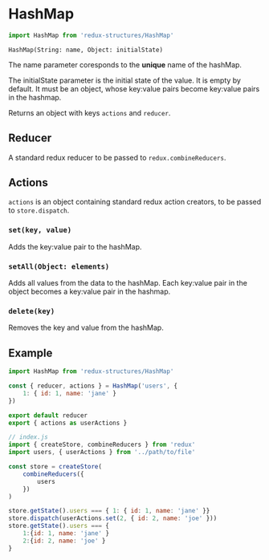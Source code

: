 # HashMap
```js
import HashMap from 'redux-structures/HashMap'
```

`HashMap(String: name, Object: initialState)`

The name parameter coresponds to the <b>unique</b> name of the hashMap.

The initialState parameter is the initial state of the value. It is empty by default. It must be an object, whose key:value pairs become key:value pairs in the hashmap.

Returns an object with keys `actions` and `reducer`.

## Reducer

A standard redux reducer to be passed to `redux.combineReducers`.

## Actions

`actions` is an object containing standard redux action creators, to be passed to `store.dispatch`.

### `set(key, value)`

Adds the key:value pair to the hashMap.

### `setAll(Object: elements)`

Adds all values from the data to the hashMap. Each key:value pair in the object becomes a key:value pair in the hashmap.

### `delete(key)`

Removes the key and value from the hashMap.

## Example

```js
import HashMap from 'redux-structures/HashMap'

const { reducer, actions } = HashMap('users', {
    1: { id: 1, name: 'jane' }
})

export default reducer
export { actions as userActions }
```

```js
// index.js
import { createStore, combineReducers } from 'redux'
import users, { userActions } from '../path/to/file'

const store = createStore(
    combineReducers({
        users
    })
)

store.getState().users === { 1: { id: 1, name: 'jane' }}
store.dispatch(userActions.set(2, { id: 2, name: 'joe' }))
store.getState().users === {
    1:{id: 1, name: 'jane' }
    2:{id: 2, name: 'joe' }
}
```

